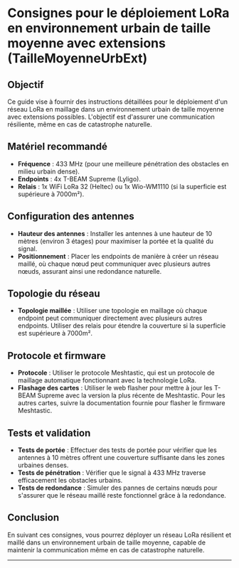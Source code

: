# Consignes pour le déploiement LoRa en environnement urbain de taille moyenne avec extensions (TailleMoyenneUrbExt)

## Objectif

Ce guide vise à fournir des instructions détaillées pour le déploiement d'un réseau LoRa en maillage dans un environnement urbain de taille moyenne avec extensions possibles. L'objectif est d'assurer une communication résiliente, même en cas de catastrophe naturelle.

## Matériel recommandé

- **Fréquence** : 433 MHz (pour une meilleure pénétration des obstacles en milieu urbain dense).
- **Endpoints** : 4x T-BEAM Supreme (Lyligo).
- **Relais** : 1x WiFi LoRa 32 (Heltec) ou 1x Wio-WM1110 (si la superficie est supérieure à 7000m²).

## Configuration des antennes

- **Hauteur des antennes** : Installer les antennes à une hauteur de 10 mètres (environ 3 étages) pour maximiser la portée et la qualité du signal.
- **Positionnement** : Placer les endpoints de manière à créer un réseau maillé, où chaque nœud peut communiquer avec plusieurs autres nœuds, assurant ainsi une redondance naturelle.

## Topologie du réseau

- **Topologie maillée** : Utiliser une topologie en maillage où chaque endpoint peut communiquer directement avec plusieurs autres endpoints. Utiliser des relais pour étendre la couverture si la superficie est supérieure à 7000m².

## Protocole et firmware

- **Protocole** : Utiliser le protocole Meshtastic, qui est un protocole de maillage automatique fonctionnant avec la technologie LoRa.
- **Flashage des cartes** : Utiliser le web flasher pour mettre à jour les T-BEAM Supreme avec la version la plus récente de Meshtastic. Pour les autres cartes, suivre la documentation fournie pour flasher le firmware Meshtastic.

## Tests et validation

- **Tests de portée** : Effectuer des tests de portée pour vérifier que les antennes à 10 mètres offrent une couverture suffisante dans les zones urbaines denses.
- **Tests de pénétration** : Vérifier que le signal à 433 MHz traverse efficacement les obstacles urbains.
- **Tests de redondance** : Simuler des pannes de certains nœuds pour s'assurer que le réseau maillé reste fonctionnel grâce à la redondance.

## Conclusion

En suivant ces consignes, vous pourrez déployer un réseau LoRa résilient et maillé dans un environnement urbain de taille moyenne, capable de maintenir la communication même en cas de catastrophe naturelle.

---

